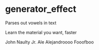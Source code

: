 generator_effect
================

Parses out vowels in text 

Learn the material you want, faster
 
John Naulty Jr.
Ale Alejandroooo
Fooofboo